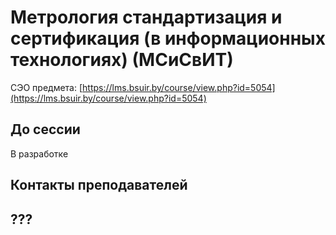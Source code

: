 # Метрология стандартизация и сертификация (в информационных технологиях) (МСиСвИТ)

СЭО предмета: [https://lms.bsuir.by/course/view.php?id=5054](https://lms.bsuir.by/course/view.php?id=5054)

## До сессии

В разработке

## Контакты преподавателей

## ???
